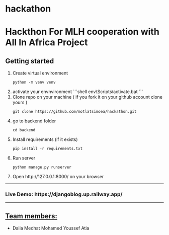 # hackathon
<h1>Hackthon For MLH cooperation with All In Africa Project</h1>

<h2>Getting started</h2>
<ol>
<li>Create virtual environment

```shell
python -m venv venv
```
</li>

<li> activate your envnvironment
  ```shell
  env\Scripts\activate.bat
  ```
</li>
<li>Clone repo on your machine ( if you fork it on your github account clone yours )

```shell
git clone https://github.com/motlatsimoea/hackathon.git
```
</li>

<li>go to backend folder

```shell
cd backend
```
</li>
<li>Install requirements (if it exists)

```shell
pip install -r requirements.txt
```
</li>


<li>Run server

```shell
python manage.py runserver
```
</li>
<li>
Open http://127.0.0.1:8000/ on your browser
</li>
</ol>
<hr>
<h3>Live Demo: https://djangoblog.up.railway.app/</h3>
<hr>
<h2><u>Team members:</u></h2>
<ul>
<li>Dalia Medhat Mohamed Youssef Atia</li>
